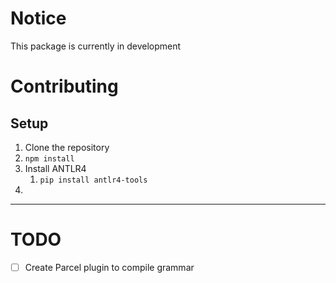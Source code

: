 # Notice
This package is currently in development

# Contributing

## Setup
1. Clone the repository
2. `npm install`
3. Install ANTLR4
   1. `pip install antlr4-tools`
4. 

---
# TODO
- [ ] Create Parcel plugin to compile grammar
